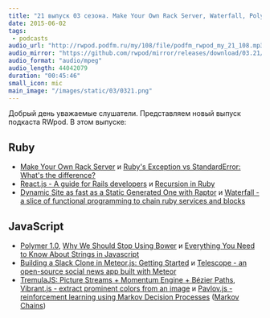 ```yaml
---
title: "21 выпуск 03 сезона. Make Your Own Rack Server, Waterfall, Polymer 1.0, Telescope, TremulaJS, Pavlov.js и прочее"
date: 2015-06-02
tags:
 - podcasts
audio_url: "http://rwpod.podfm.ru/my/108/file/podfm_rwpod_my_21_108.mp3"
audio_mirror: "https://github.com/rwpod/mirror/releases/download/03.21/0321.mp3"
audio_format: "audio/mpeg"
audio_length: 44042079
duration: "00:45:46"
small_icon: mic
main_image: "/images/static/03/0321.png"
---
```


Добрый день уважаемые слушатели. Представляем новый выпуск подкаста RWpod. В этом выпуске:

## Ruby

 - [Make Your Own Rack Server](http://www.blrice.net/blog/2015/05/31/make-your-own-rack-server/) и [Ruby's Exception vs StandardError: What's the difference?](http://blog.honeybadger.io/ruby-exception-vs-standarderror-whats-the-difference/)
 - [React.js - A guide for Rails developers](https://www.airpair.com/reactjs/posts/reactjs-a-guide-for-rails-developers) и [Recursion in Ruby](http://www.leighhalliday.com/recursion-in-ruby)
 - [Dynamic Site as fast as a Static Generated One with Raptor](http://www.akitaonrails.com/2015/05/20/dynamic-site-as-fast-as-a-static-generated-one-with-raptor) и [Waterfall - a slice of functional programming to chain ruby services and blocks](https://github.com/apneadiving/waterfall)

## JavaScript

 - [Polymer 1.0](http://googledevelopers.blogspot.com/2015/05/polymer-10-released.html), [Why We Should Stop Using Bower](http://gofore.com/ohjelmistokehitys/stop-using-bower/) и [Everything You Need to Know About Strings in Javascript](http://taha-sh.com/blog/everything-you-need-to-know-about-strings-in-javascript)
 - [Building a Slack Clone in Meteor.js: Getting Started](https://scotch.io/tutorials/building-a-slack-clone-in-meteor-js-getting-started) и [Telescope - an open-source social news app built with Meteor](http://www.telescopeapp.org/)
 - [TremulaJS: Picture Streams + Momentum Engine + Bézier Paths](http://garris.github.io/TremulaJS/), [Vibrant.js - extract prominent colors from an image](https://jariz.github.io/vibrant.js/) и [Pavlov.js - reinforcement learning using Markov Decision Processes](https://github.com/NathanEpstein/Pavlov.js) ([Markov Chains](http://setosa.io/blog/2014/07/26/markov-chains/index.html))

<!--more-->

